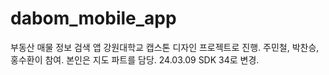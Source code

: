 # dabom_mobile_app
부동산 매물 정보 검색 앱
강원대학교 캡스톤 디자인 프로젝트로 진행. 
주민철, 박찬승, 홍수환이 참여. 
본인은 지도 파트를 담당. 
24.03.09 SDK 34로 변경.
